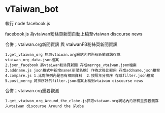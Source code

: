# vTaiwan_bot

執行 node facebook.js

facebook.js 為vtaiwan粉絲頁新聞自動上稿至vtaiwan discourse news

合併；vtaiwan.org新聞資訊 與 vtaiwanFB粉絲頁新聞資訊 

    1.get_vtaiwan_org 抓取vtaiwan.org網站內的所有新聞資訊存成vtaiwan_org_data.json檔案
    2.json_facebook 將vtaiwan粉絲頁新聞 存成merrge_vtaiwan.json檔案
    3.addname.js json格式中新增name(新聞名稱) 作為之後比較用 存成addname.json檔案
    4.compare.js 1.比對陣列內是否有相同資料  2.按照年分排序 存成filter.json檔案
    5.post_merrg 將排序好的filter.json檔案上稿到vtaiwan discourse news

合併；vtaiwan.org重要觀測

    1.get_vtaiwan_org_Around_the_clobe.js抓取vtaiwan.org網站內的所有重要觀測存入vtaiwan discourse Around the Globe
    